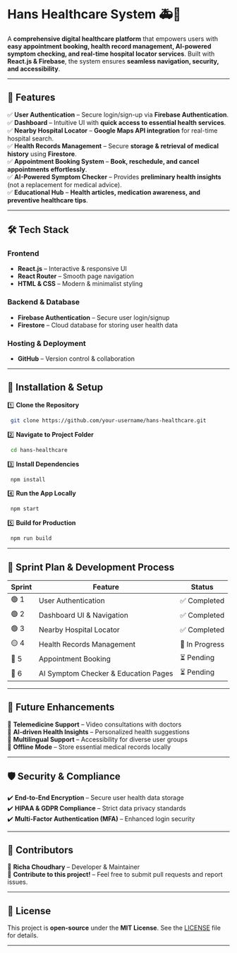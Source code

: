 # **Hans Healthcare System** 🚑💙

A **comprehensive digital healthcare platform** that empowers users with **easy appointment booking, health record management, AI-powered symptom checking, and real-time hospital locator services**. Built with **React.js & Firebase**, the system ensures **seamless navigation, security, and accessibility**.

---

## 🌟 **Features**

✅ **User Authentication** – Secure login/sign-up via **Firebase Authentication**.  
✅ **Dashboard** – Intuitive UI with **quick access to essential health services**.  
✅ **Nearby Hospital Locator** – **Google Maps API integration** for real-time hospital search.  
✅ **Health Records Management** – Secure **storage & retrieval of medical history** using **Firestore**.  
✅ **Appointment Booking System** – **Book, reschedule, and cancel appointments effortlessly**.  
✅ **AI-Powered Symptom Checker** – Provides **preliminary health insights** (not a replacement for medical advice).  
✅ **Educational Hub** – **Health articles, medication awareness, and preventive healthcare tips**.  

---

## 🛠 **Tech Stack**

### **Frontend**  
- **React.js** – Interactive & responsive UI  
- **React Router** – Smooth page navigation  
- **HTML & CSS** – Modern & minimalist styling  

### **Backend & Database**  
- **Firebase Authentication** – Secure user login/signup  
- **Firestore** – Cloud database for storing user health data  



### **Hosting & Deployment**  
- **GitHub** – Version control & collaboration  

---

## 📌 **Installation & Setup**

1️⃣ **Clone the Repository**
```sh
 git clone https://github.com/your-username/hans-healthcare.git
```

2️⃣ **Navigate to Project Folder**
```sh
 cd hans-healthcare
```

3️⃣ **Install Dependencies**
```sh
 npm install
```

4️⃣ **Run the App Locally**
```sh
 npm start
```

5️⃣ **Build for Production**
```sh
 npm run build
```

---

## 🔄 **Sprint Plan & Development Process**

| Sprint | Feature | Status |
|--------|-------------------------------|--------|
| 🟢 1   | User Authentication | ✅ Completed |
| 🟢 2   | Dashboard UI & Navigation | ✅ Completed |
| 🟢 3   | Nearby Hospital Locator | ✅ Completed |
| 🟡 4   | Health Records Management | 🔄 In Progress |
| 🔴 5   | Appointment Booking | ⏳ Pending |
| 🔴 6   | AI Symptom Checker & Education Pages | ⏳ Pending |

---

## 🚀 **Future Enhancements**

🔹 **Telemedicine Support** – Video consultations with doctors  
🔹 **AI-driven Health Insights** – Personalized health suggestions  
🔹 **Multilingual Support** – Accessibility for diverse user groups  
🔹 **Offline Mode** – Store essential medical records locally  

---

## 🛡 **Security & Compliance**

✔️ **End-to-End Encryption** – Secure user health data storage  
✔️ **HIPAA & GDPR Compliance** – Strict data privacy standards  
✔️ **Multi-Factor Authentication (MFA)** – Enhanced login security  

---

## 👥 **Contributors**

🚀 **Richa Choudhary** – Developer & Maintainer  
🤝 **Contribute to this project!** – Feel free to submit pull requests and report issues.  

---

## 📜 **License**

This project is **open-source** under the **MIT License**. See the [LICENSE](LICENSE) file for details.

---

